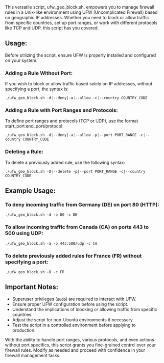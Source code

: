 This versatile script, ufw_geo_block.sh, empowers you to manage firewall rules in a Unix-like environment using UFW (Uncomplicated Firewall) based on geographic IP addresses. Whether you need to block or allow traffic from specific countries, set up port ranges, or work with different protocols like TCP and UDP, this script has you covered.

## Usage:

Before utilizing the script, ensure UFW is properly installed and configured on your system.

### Adding a Rule Without Port:

If you wish to block or allow traffic based solely on IP addresses, without specifying a port, the syntax is:

```
./ufw_geo_block.sh -d|--deny|-a|--allow -c|--country COUNTRY_CODE
```
### Adding a Rule with Port Ranges and Protocols:

To define port ranges and protocols (TCP or UDP), use the format start_port:end_port/protocol:

```
./ufw_geo_block.sh -d|--deny|-a|--allow -p|--port PORT_RANGE -c|--country COUNTRY_CODE
```
### Deleting a Rule:

To delete a previously added rule, use the following syntax:

```
./ufw_geo_block.sh -D|--delete -p|--port PORT_RANGE -c|--country COUNTRY_CODE
```
## Example Usage:

### To deny incoming traffic from Germany (DE) on port 80 (HTTP):

```
./ufw_geo_block.sh -d -p 80 -c DE
```
### To allow incoming traffic from Canada (CA) on ports 443 to 500 using UDP:

```
./ufw_geo_block.sh -a -p 443:500/udp -c CA
```
### To delete previously added rules for France (FR) without specifying a port:

```
./ufw_geo_block.sh -D -c FR
```
## Important Notes:

- Superuser privileges (**`sudo`**) are required to interact with UFW.
- Ensure proper UFW configuration before using the script.
- Understand the implications of blocking or allowing traffic from specific countries.
- Adjust the script for non-Ubuntu environments if necessary.
- Test the script in a controlled environment before applying to production.

With the ability to handle port ranges, various protocols, and even actions without port specifics, this script grants you fine-grained control over your firewall rules. Modify as needed and proceed with confidence in your firewall management tasks.
